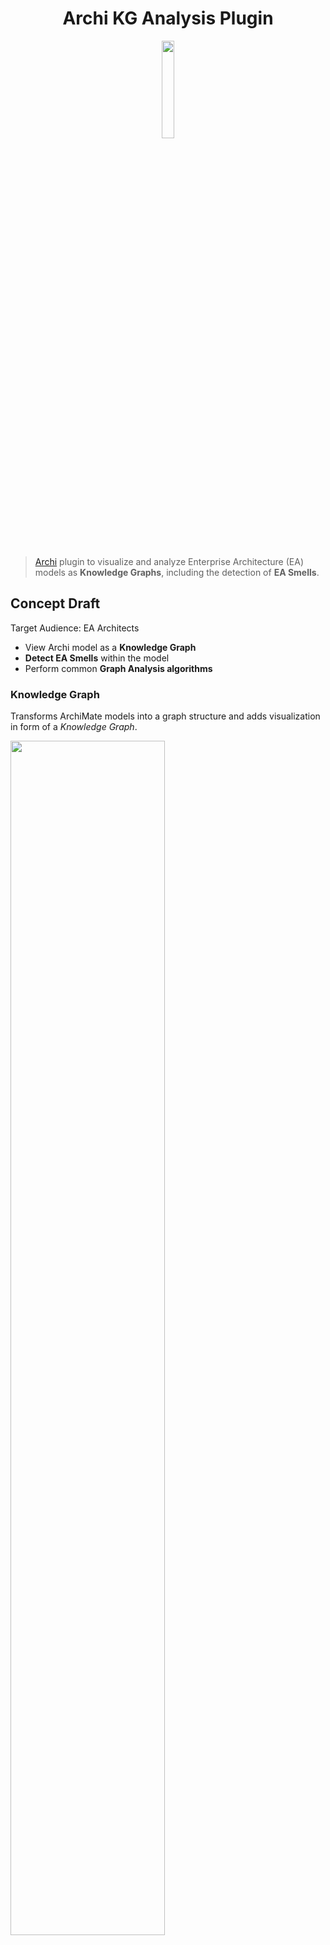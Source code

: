 <h1 align="center">Archi KG Analysis Plugin </h1>
<p align="center">
  <img src="./images/logo.png" width="20%">
</p>

<br>

> [Archi](https://www.archimatetool.com/) plugin to visualize and analyze Enterprise Architecture (EA) models as **Knowledge Graphs**, including the detection of **EA Smells**.


## Concept Draft 

Target Audience: EA Architects 

- View Archi model as a **Knowledge Graph**
- **Detect EA Smells** within the model
- Perform common **Graph Analysis algorithms**


### Knowledge Graph

Transforms ArchiMate models into a graph structure and adds visualization in form of a *Knowledge Graph*.

<img src="./images/kg-archi.png" width="70%">

The Knowledge Graph View allows for further analysis on the ArchiMate model by offering typical graph algorithms for *Centralities* and *Community Detection*. EA Smell Detection is enabled by executing predefined cypher queries on the graph, while there is also an option to run custom, user-defined queries.

**Technical Details**

Once the `View Knowledge Graph` Action is executed the currently opened model is transformed into a graph structure (GraphML format) by using [CM2KG](https://github.com/borkdominik/CM2KG). If no model is loaded in Archi the Action can not be executed (e.g. menu grayed out).

The transformation is done in the background and the GraphML file is stored in the Archi user directory (`/Library/Application Support/Archi4` on Mac). 

Next Step: Visualize the transformed model as a Knowledge Graph

> TODO ⚠️ 

#### 1st Approach - New graph visualization framework

Use a new tool to directly visualize the GraphML model. 

*Advantages*: 
- Plugin works independently, no graph database required. 
- User does not need to be concerned with setting up an external database and connecting to it.

*Problems*:
- No appropriate tool found yet
- Graph Analysis (Algorithms, EA Smells) might have to be implemented from scratch or could become a tedious/complex task to perfom (e.g. no queries available, no default algorithms like in neovis)
- Knowledge Graph "Visualization" such as in Neovis might not be available (e.g. colors for communities, size of nodes/edges determined by weight/rank)

[List of Graph Visualization Tools](ttps://elise-deux.medium.com/list-of-free-graph-visualization-applications-9c4ff5c1b3cd)  ➜ Mostly tools for specific use-cases (e.g. social media graphs) or unfitting for an Archi Plugin. 


#### 2nd Approach - Keep using neo4j with neovis.js

Transformed model gets stored into a Neo4j database instance, which is either embedded or externally set up by the user. Neovis.js then connects to the instance and visualizes the stored Knowledge Graph. 

*Advantages*: 
- Advanced Graph Analysis becomes easier to perform (cypher queries, neo4j/neovis default features)
- Ready-to-use Visualization and easy to configure

*Problems*:
- External vs Embedded Neo4j instance, not sure if embedded possible

*Embedded Instance*: Creates a new neo4j database instance and stores the transformed model. Neovis then connects to the embedded instance and renders the Knowledge Graph. All of this is done in the background and the user does not have to be concerned with any neo4j setup.  
➜ Still not sure if the embedded neo4j driver can be used within an Archi plugin 

*External Instance*: Requires user to set up an external neo4j database instance (e.g. through Desktop app or sandbox)and provide connections details to the plugin (e.g. in preferences or own view). Neovis then uses this information to connect to the database and render the Knowledge Graph.  
➜ Definitely possible, but well established concept required for appropriate user experience


#### EA Smells

> TODO ⚠️ 

Contains tabular list of detected EA smells. 

#### Graph Analysis

> TODO ⚠️ 

Node size -> Centralities  
Color -> Community Detection  
Relationship Thickness -> Weight

Graph analysis/algorithm functionality offered within the CM2KG platform:

**Centralities**:
- Degree
- Eigenvector
- Page Rank
- Article Rank
- Betweenes
- Approx. Betweenes
- Closeness

**Community Detection**:
- Louvain
- Modularity Optimization
- Label Propagation
- Local Clustering Coefficient

---


### User Interface elements

<!-- TODO: Picture of Archi View (https://github.com/archimatetool/archi-modelrepository-plugin/wiki/Understand-the-Basics) -->

**Menu**

<img src="./images/kg-menu.png" width="70%">

**Toolbar** 

<img src="./images/kg-toolbar.png" width="70%">

**Views**

- Top-Right: Knowledge Graph View
- Bottom-Right EA Smells View

### Additional Features

Overview of additional features that will be included in the plugin (implementation in later stages).

**Export/Import**

New menu entry in `File -> Export`:
- Model to GraphML
- Model to RDF/OWL

**Preferences**

1. Plugin
   - Current Version
   - "Check for Update" button to update the plugin
2. Neo4j DB Configuration
   - username/password
   - neo4j db link (server:port)
   - database name
3. Smell Detection
   - Detect EA Smells when model gets saved automatically (implicit)
   - Detect EA Smells when executing respective Command (explicit)


## Meeting Notes

Target Audience: EA Architects  
-> Only provide Graph Analysis + EA Smell Detection for now  
-> "Hide" database from user, no custom queries  
 

Include neo4j within client?  
-> Embedded Neo4j, then send data or driver to neovis


---


<br>

## TODO

- [ ] Use CM2KG to transform model
- [ ] External Neo4J Database
  - [ ] Render with neovis 
- [ ] Embedded Neo4J Database
  - [ ] Render with neovis 
- [ ] Implement Graph Analysis/Algorithms in "Knowledge Graph View"
- [ ] Implement EA Smell Detection


---
<br>

## Installing the plugin

Detailed instrcutions will follow, for now:

Export the package as a plugin in Eclipse and move the .jar file into the `dropins` folder of Archi. After restarting Archi, the plugin should be active. 

<br>

## Useful Resources

For useful notes see the `/notes` folder of the repository.

<!-- TODO: Link notes here for quick navigation -->

### Links

[ArchiMate Language Specification](https://pubs.opengroup.org/architecture/archimate31-doc/toc.html)  
[ArchiMate Concepts Overview](https://archimate.visual-paradigm.com/category/archimate-concepts/)  
[Archi User Guide](https://www.archimatetool.com/downloads/Archi%20User%20Guide.pdf)  
[Archi GitHub Repo](https://github.com/archimatetool/archi) ([Wiki](https://github.com/archimatetool/archi/wiki))

**Archi Plugins**

[ArchiContribs](http://archi-contribs.github.io/)  
[Specialization Plugin](https://github.com/archi-contribs/specialization-plugin) - Icons and labels can be replaced in Archi  
[Form Plugin](https://github.com/archi-contribs/form-plugin) - Allows to create forms to view and edit Archi models  
[Repository Plugin](https://github.com/archimatetool/archi-modelrepository-plugin) - Allows collaborative work on Archi (sharing and versioning)


**RCP**  
[RCP Page Eclipse Wiki](http://wiki.eclipse.org/Rich_Client_Platform)

### Publications
[Verification of ArchiMate Behavioral
Elements by Model Checking](https://link.springer.com/content/pdf/10.1007/978-3-319-24369-6_11.pdf) (Plugin for Archi)

<br>
